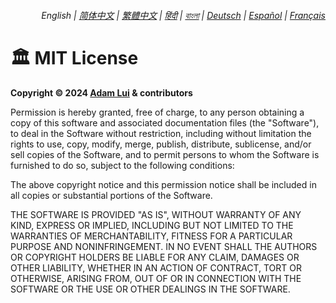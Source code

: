 <div align="right">
    <h6>
        <picture>
            <source type="image/svg+xml" media="(prefers-color-scheme: dark)" srcset="https://media.js-utils.org/images/icons/earth/white/icon32.svg?7c33be0">
            <img height=14 src="https://media.js-utils.org/images/icons/earth/black/icon32.svg?7c33be0">
        </picture>
        &nbsp;English |
        <a href="zh-cn/LICENSE.md">简体中文</a> |
        <a href="zh-tw/LICENSE.md">繁體中文</a> |
        <a href="hi/LICENSE.md">हिंदी</a> |
        <a href="bn/LICENSE.md">বাংলা</a> |
        <a href="de/LICENSE.md">Deutsch</a> |
        <a href="es/LICENSE.md">Español</a> |
        <a href="fr/LICENSE.md">Français</a>
    </h6>
</div>

# 🏛️ MIT License

**Copyright © 2024 [Adam Lui](https://github.com/adamlui) & contributors**

Permission is hereby granted, free of charge, to any person obtaining a copy of this software and associated documentation files (the "Software"), to deal in the Software without restriction, including without limitation the rights to use, copy, modify, merge, publish, distribute, sublicense, and/or sell copies of the Software, and to permit persons to whom the Software is furnished to do so, subject to the following conditions:

The above copyright notice and this permission notice shall be included in all copies or substantial portions of the Software.

THE SOFTWARE IS PROVIDED "AS IS", WITHOUT WARRANTY OF ANY KIND, EXPRESS OR IMPLIED, INCLUDING BUT NOT LIMITED TO THE WARRANTIES OF MERCHANTABILITY, FITNESS FOR A PARTICULAR PURPOSE AND NONINFRINGEMENT. IN NO EVENT SHALL THE AUTHORS OR COPYRIGHT HOLDERS BE LIABLE FOR ANY CLAIM, DAMAGES OR OTHER LIABILITY, WHETHER IN AN ACTION OF CONTRACT, TORT OR OTHERWISE, ARISING FROM, OUT OF OR IN CONNECTION WITH THE SOFTWARE OR THE USE OR OTHER DEALINGS IN THE SOFTWARE.
